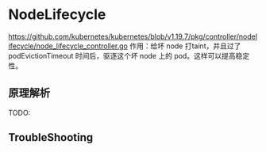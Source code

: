 

# NodeLifecycle
https://github.com/kubernetes/kubernetes/blob/v1.19.7/pkg/controller/nodelifecycle/node_lifecycle_controller.go
作用：给坏 node 打taint，并且过了 podEvictionTimeout 时间后，驱逐这个坏 node 上的 pod。这样可以提高稳定性。 

## 原理解析
TODO: 



## TroubleShooting


